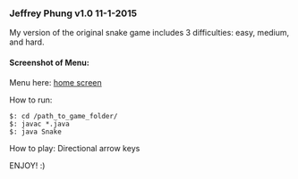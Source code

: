 ### Jeffrey Phung v1.0 11-1-2015

My version of the original snake game includes 3 difficulties: easy, medium, and hard.

#### Screenshot of Menu:
Menu here: [home screen](http://s14.postimg.org/4pc4vniip/Selection_004.png)

How to run:
```
$: cd /path_to_game_folder/
$: javac *.java
$: java Snake
```
How to play:
Directional arrow keys

ENJOY! :)


